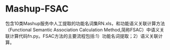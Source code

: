 # Mashup-FSAC
包含10类Mashup服务中人工提取的功能名词集RN.xls，和功能语义关联计算方法（Functional Semantic Association Calculation Method,简称FSAC）中语义关联计算代码fn.py。FSAC方法的主要流程包括:1）功能名词提取；2）语义关联计算。
